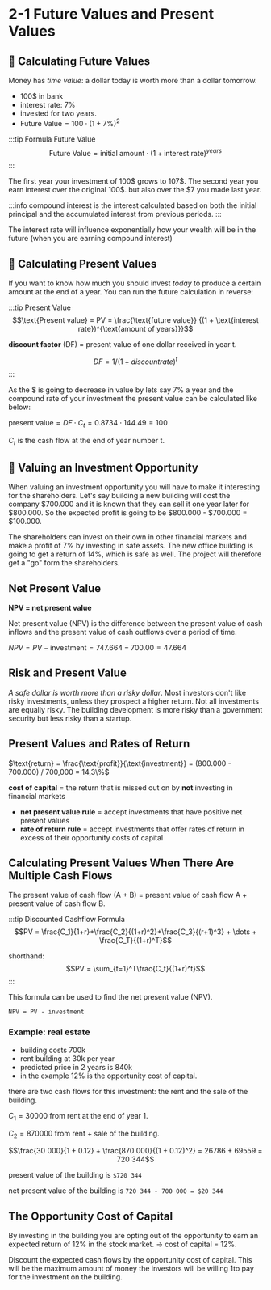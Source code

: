 # 2-1 Future Values and Present Values

## 🔮 Calculating Future Values
Money has *time value*: a dollar today
is worth more than a dollar tomorrow.

+ 100$ in bank
+ interest rate: 7%
+ invested for two years.
+ $\text{Future Value} = 100 \cdot (1 + 7\%)^{2}$

:::tip Formula Future Value
$$\text{Future Value} = \text{initial amount} \cdot (1 + \text{interest rate})^{years}$$
:::

The first year your investment of 100$ grows to 107\$. The second year you earn interest over the original 100$. but also over the $7 you made last year.

:::info compound interest
is the interest calculated based on both the initial principal and the accumulated interest from previous periods.
:::

The interest rate will influence exponentially how your wealth will be in the future (when you are earning compound interest)

## 📆 Calculating Present Values
If you want to know how much you should invest *today* to produce a certain amount at the end of a year. You can run the future calculation in reverse:

:::tip Present Value
$$\text{Present value} = PV = \frac{\text{future value}} {(1 + \text{interest rate})^{\text{amount of years}}}$$

**discount factor** (DF) = present value of one dollar received in year t.

$$DF = 1 / ( 1 + discount rate ) ^ t$$
:::

As the \$ is going to decrease in value by lets say 7% a year and the compound rate of your investment the present value can be calculated like below:

$\text{present value} = DF \cdot C_t = 0.8734 \cdot 144.49 = 100$

$C_t$ is the cash flow at the end of year number t.

## 🔢 Valuing an Investment Opportunity
When valuing an investment opportunity you will have to make it interesting for the shareholders. Let's say building a new building will cost the company $700.000 and it is known that they can sell it one year later for $800.000. So the expected profit is going to be $800.000 - $700.000 = $100.000. 

The shareholders can invest on their own in other financial markets and make a profit of 7% by investing in safe assets. The new office building is going to get a return of 14%, which is safe as well. The project will therefore get a "go" form the shareholders.

## Net Present Value
**NPV = net present value**

Net present value (NPV) is the difference between the present value of cash inflows and the present value of cash outflows over a period of time.

$NPV = PV - \text{investment} = 747.664 - 700.00 = 47.664$

## Risk and Present Value
*A safe dollar is worth more than a risky dollar*. Most investors don't like risky investments, unless they prospect a higher return. Not all investments are equally risky. The building development is more risky than a government security but less risky than a startup.

## Present Values and Rates of Return
$\text{return} = \frac{\text{profit}}{\text{investment}} = (800.000 - 700.000) / 700,000 = 14,3\%$

**cost of capital** = the return that is missed out on by **not** investing in financial markets

+ **net present value rule** = accept investments that have positive net present values
+ **rate of return rule** = accept investments that offer rates of return in excess of their opportunity costs of capital

## Calculating Present Values When There Are Multiple Cash Flows
The present value of cash flow (A + B) = present value of cash flow A + present value of cash flow B.

:::tip Discounted Cashflow Formula
$$PV = \frac{C_1}{1+r}+\frac{C_2}{(1+r)^2}+\frac{C_3}{(r+1)^3} + \dots + \frac{C_T}{(1+r)^T}$$

shorthand:
$$PV = \sum_{t=1}^T\frac{C_t}{(1+r)^t}$$
:::

This formula can be used to find the net present value (NPV).

`NPV = PV - investment`

### Example: real estate
+ building costs 700k
+ rent building at 30k per year
+ predicted price in 2 years is 840k
+ in the example 12% is the opportunity cost of capital.

there are two cash flows for this investment:
the rent and the sale of the building.

$C_1 = 30 000$ from rent at the end of year 1.

$C_2 = 870 000$ from rent + sale of the building.

$$\frac{30 000}{1 + 0.12} + \frac{870 000}{(1 + 0.12)^2} = 26786 + 69559 = 720 344$$

present value of the building is `$720 344`

net present value of the building is `720 344 - 700 000 = $20 344`

## The Opportunity Cost of Capital
By investing in the building you are opting out of the opportunity to earn an expected return of 12% in the stock market. -> cost of capital = 12%.

Discount the expected cash flows by the opportunity cost of capital. This will be the maximum amount of money the investors will be willing 1to pay for the investment on the building.
